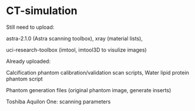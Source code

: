 # CT-simulation

Still need to upload:

astra-2.1.0 (Astra scanning toolbox), xray (material lists),

uci-research-toolbox (imtool, imtool3D to visulize images)

Already uploaded:

Calcification phantom calibration/validation scan scripts, Water lipid protein phantom script

Phantom generation files (original phantom image, generate inserts)

Toshiba Aquilon One: scanning parameters

